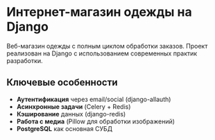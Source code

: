# Интернет-магазин одежды на Django

Веб-магазин одежды с полным циклом обработки заказов. 
Проект реализован на Django с использованием современных практик разработки.

##  Ключевые особенности

- **Аутентификация** через email/social (django-allauth)
- **Асинхронные задачи** (Celery + Redis)
- **Кэширование** данных (django-redis)
- **Работа с медиа** (Pillow для обработки изображений)
- **PostgreSQL** как основная СУБД
